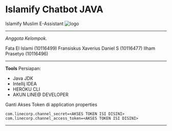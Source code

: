 Islamify Chatbot JAVA
===================
Islamify Muslim E-Assistant
![logo](http://kostlab.id/ify.png)

----

*Anggota Kelompok.*

Fata El Islami (10116499)
Fransiskus Xaverius Daniel S (10116477)
Ilham Prasetyo (10116496)

----

**Tools**
Persiapan:
  - Java JDK
  - Intellij IDEA
  - HEROKU CLI
  - AKUN LINE@ DEVELOPER

Ganti Akses Token di application properties
```
com.linecorp.channel_secret=<AKSES TOKEN ISI DISINI>
com.linecorp.channel_access_token=<AKSES TOKEN ISI DISINI>
```
----
